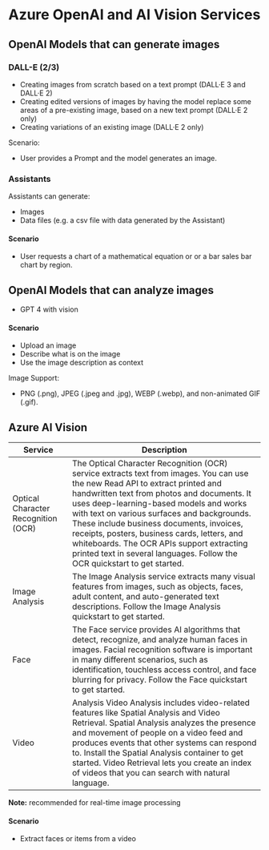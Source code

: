 # Azure OpenAI and AI Vision Services

## OpenAI Models that can generate images

### DALL-E (2/3)

- Creating images from scratch based on a text prompt (DALL·E 3 and DALL·E 2)
- Creating edited versions of images by having the model replace some areas of a pre-existing image, based on a new text prompt (DALL·E 2 only)
- Creating variations of an existing image (DALL·E 2 only)

Scenario:

- User provides a Prompt and the model generates an image.

### Assistants

Assistants can generate:

- Images
- Data files (e.g. a csv file with data generated by the Assistant)

#### Scenario

- User requests a chart of a mathematical equation or or a bar sales bar chart by region.

## OpenAI Models that can analyze images

- GPT 4 with vision

#### Scenario

- Upload an image
- Describe what is on the image
- Use the image description as context

Image Support:

- PNG (.png), JPEG (.jpeg and .jpg), WEBP (.webp), and non-animated GIF (.gif).

## Azure AI Vision

| Service | Description |
| ------- | ----------- |
| Optical Character Recognition (OCR) | The Optical Character Recognition (OCR) service extracts text from images. You can use the new Read API to extract printed and handwritten text from photos and documents. It uses deep-learning-based models and works with text on various surfaces and backgrounds. These include business documents, invoices, receipts, posters, business cards, letters, and whiteboards. The OCR APIs support extracting printed text in several languages. Follow the OCR quickstart to get started. |
| Image Analysis | The Image Analysis service extracts many visual features from images, such as objects, faces, adult content, and auto-generated text descriptions. Follow the Image Analysis quickstart to get started. |
| Face | The Face service provides AI algorithms that detect, recognize, and analyze human faces in images. Facial recognition software is important in many different scenarios, such as identification, touchless access control, and face blurring for privacy. Follow the Face quickstart to get started. |
| Video | Analysis Video Analysis includes video-related features like Spatial Analysis and Video Retrieval. Spatial Analysis analyzes the presence and movement of people on a video feed and produces events that other systems can respond to. Install the Spatial Analysis container to get started. Video Retrieval lets you create an index of videos that you can search with natural language. |

**Note:** recommended for real-time image processing

#### Scenario

- Extract faces or items from a video
